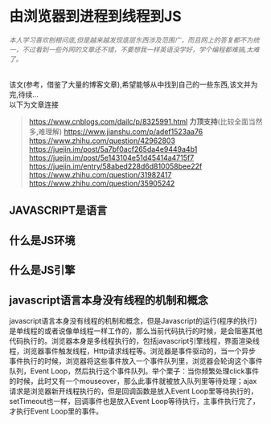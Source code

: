 # 由浏览器到进程到线程到JS
<font color="#6c6c6c" size="2" style="font-style: italic" >
本人学习喜欢刨根问底,但是越来越发现底层东西涉及范围广，而且网上的答复都不为统一，不过看到一些外网的文章还不错，不要想我一样英语没学好，学个编程都难搞,太难了。
</font><br/><br/>

该文(参考，借鉴了大量的博客文章),希望能够从中找到自己的一些东西,该文并为完,待续...    
以下为文章连接

> https://www.cnblogs.com/dailc/p/8325991.html **力顶支持**(比较全面当然多,难理解)
> https://www.jianshu.com/p/adef1523aa76    
> https://www.zhihu.com/question/42962803
> https://juejin.im/post/5a7bf0acf265da4e9449a4b1
> https://juejin.im/post/5e143104e51d45414a4715f7
> https://juejin.im/entry/58abed228d6d810058bee22f
> https://www.zhihu.com/question/31982417
> https://www.zhihu.com/question/35905242


## JAVASCRIPT是语言



## 什么是JS环境

## 什么是JS引擎




## javascript语言本身没有线程的机制和概念
javascript语言本身没有线程的机制和概念，但是Javascript的运行(程序的执行)是单线程的或者说像单线程一样工作的，那么当前代码执行的时候，是会阻塞其他代码执行的。浏览器本身是多线程执行的，包括javascript引擎线程，界面渲染线程，浏览器事件触发线程，Http请求线程等。浏览器是事件驱动的，当一个异步事件执行的时候，浏览器将这些事件放入一个事件队列里，浏览器会轮询这个事件队列，Event Loop，然后执行这个事件队列。举个栗子：当你频繁处理click事件的时候，此时又有一个mouseover，那么此事件就被放入队列里等待处理；ajax请求是浏览器新开线程执行的，但是回调函数是放入Event Loop里等待执行的，setTimeout也一样，回调事件也是放入Event Loop等待执行，主事件执行完了，才执行Event Loop里的事件。